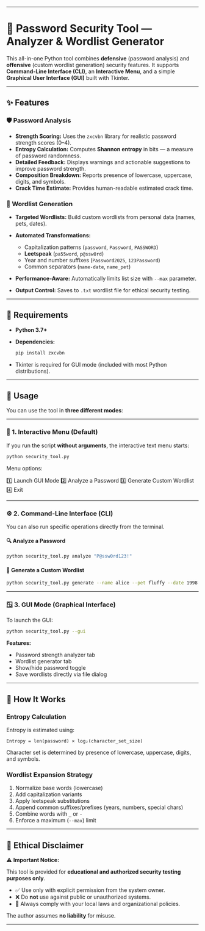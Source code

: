 

---

# 🔐 Password Security Tool — Analyzer & Wordlist Generator

This all-in-one Python tool combines **defensive** (password analysis) and **offensive** (custom wordlist generation) security features.
It supports **Command-Line Interface (CLI)**, an **Interactive Menu**, and a simple **Graphical User Interface (GUI)** built with Tkinter.

---

## ✨ Features

### 🛡️ Password Analysis

* **Strength Scoring:** Uses the `zxcvbn` library for realistic password strength scores (0–4).
* **Entropy Calculation:** Computes **Shannon entropy** in bits — a measure of password randomness.
* **Detailed Feedback:** Displays warnings and actionable suggestions to improve password strength.
* **Composition Breakdown:** Reports presence of lowercase, uppercase, digits, and symbols.
* **Crack Time Estimate:** Provides human-readable estimated crack time.

### 🔨 Wordlist Generation

* **Targeted Wordlists:** Build custom wordlists from personal data (names, pets, dates).
* **Automated Transformations:**

  * Capitalization patterns (`password`, `Password`, `PASSWORD`)
  * **Leetspeak** (`pa55word`, `p@ssw0rd`)
  * Year and number suffixes (`Password2025`, `123Password`)
  * Common separators (`name-date`, `name_pet`)
* **Performance-Aware:** Automatically limits list size with `--max` parameter.
* **Output Control:** Saves to `.txt` wordlist file for ethical security testing.

---

## 🧩 Requirements

* **Python 3.7+**
* **Dependencies:**

  ```bash
  pip install zxcvbn
  ```
* Tkinter is required for GUI mode (included with most Python distributions).

---

## 🚀 Usage

You can use the tool in **three different modes**:

---

### 🧭 1. Interactive Menu (Default)

If you run the script **without arguments**, the interactive text menu starts:

```bash
python security_tool.py
```

Menu options:

1️⃣ Launch GUI Mode
2️⃣ Analyze a Password
3️⃣ Generate Custom Wordlist
4️⃣ Exit

---

### ⚙️ 2. Command-Line Interface (CLI)

You can also run specific operations directly from the terminal.

#### 🔍 Analyze a Password

```bash
python security_tool.py analyze "P@ssw0rd123!"
```

#### 🧰 Generate a Custom Wordlist

```bash
python security_tool.py generate --name alice --pet fluffy --date 1998 --output mylist.txt --max 20000
```



---

### 🪟 3. GUI Mode (Graphical Interface)

To launch the GUI:

```bash
python security_tool.py --gui
```

**Features:**

* Password strength analyzer tab
* Wordlist generator tab
* Show/hide password toggle
* Save wordlists directly via file dialog



---

## 🧮 How It Works

### Entropy Calculation

Entropy is estimated using:

```
Entropy = len(password) × log₂(character_set_size)
```

Character set is determined by presence of lowercase, uppercase, digits, and symbols.

### Wordlist Expansion Strategy

1. Normalize base words (lowercase)
2. Add capitalization variants
3. Apply leetspeak substitutions
4. Append common suffixes/prefixes (years, numbers, special chars)
5. Combine words with `_` or `-`
6. Enforce a maximum (`--max`) limit

---

## 🛑 Ethical Disclaimer

⚠️ **Important Notice:**

This tool is provided for **educational and authorized security testing purposes only**.

* ✅ Use only with explicit permission from the system owner.
* ❌ Do **not** use against public or unauthorized systems.
* 🧩 Always comply with your local laws and organizational policies.

The author assumes **no liability** for misuse.

---

